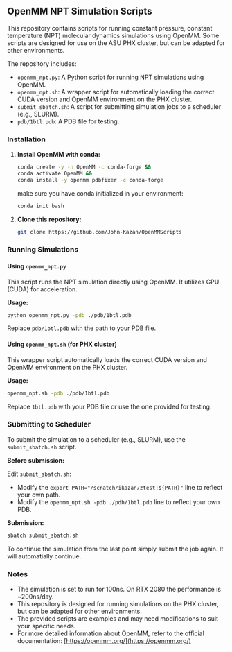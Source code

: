 ## OpenMM NPT Simulation Scripts

This repository contains scripts for running constant pressure, constant temperature (NPT) molecular dynamics simulations using OpenMM. Some scripts are designed for use on the ASU PHX cluster, but can be adapted for other environments. 

The repository includes:

- `openmm_npt.py`: A Python script for running NPT simulations using OpenMM.
- `openmm_npt.sh`: A wrapper script for automatically loading the correct CUDA version and OpenMM environment on the PHX cluster.
- `submit_sbatch.sh`: A script for submitting simulation jobs to a scheduler (e.g., SLURM).
- `pdb/1btl.pdb`: A PDB file for testing.

### Installation

1. **Install OpenMM with conda:**

    ```bash
    conda create -y -n OpenMM -c conda-forge &&
    conda activate OpenMM && 
    conda install -y openmm pdbfixer -c conda-forge
    ```

    make sure you have conda initialized in your environment:

    ```bash
    conda init bash
    ```

2. **Clone this repository:**

   ```bash
   git clone https://github.com/John-Kazan/OpenMMScripts
   ```

### Running Simulations

#### Using `openmm_npt.py`

This script runs the NPT simulation directly using OpenMM. It utilizes GPU (CUDA) for acceleration.

**Usage:**

```bash
python openmm_npt.py -pdb ./pdb/1btl.pdb
```

Replace `pdb/1btl.pdb` with the path to your PDB file.

#### Using `openmm_npt.sh` (for PHX cluster)

This wrapper script automatically loads the correct CUDA version and OpenMM environment on the PHX cluster.

**Usage:**

```bash
openmm_npt.sh -pdb ./pdb/1btl.pdb
```

Replace `1btl.pdb` with your PDB file or use the one provided for testing.

### Submitting to Scheduler

To submit the simulation to a scheduler (e.g., SLURM), use the `submit_sbatch.sh` script. 

**Before submission:**

Edit `submit_sbatch.sh`:
- Modify the `export PATH="/scratch/ikazan/ztest:${PATH}"` line to reflect your own path.
- Modify the `openmm_npt.sh -pdb ./pdb/1btl.pdb` line to reflect your own PDB.

**Submission:**

```bash
sbatch submit_sbatch.sh
```

To continue the simulation from the last point simply submit the job again. It will automatially continue.

### Notes

- The simulation is set to run for 100ns. On RTX 2080 the performance is ~200ns/day.
- This repository is designed for running simulations on the PHX cluster, but can be adapted for other environments.
- The provided scripts are examples and may need modifications to suit your specific needs.
- For more detailed information about OpenMM, refer to the official documentation: [https://openmm.org/](https://openmm.org/)
